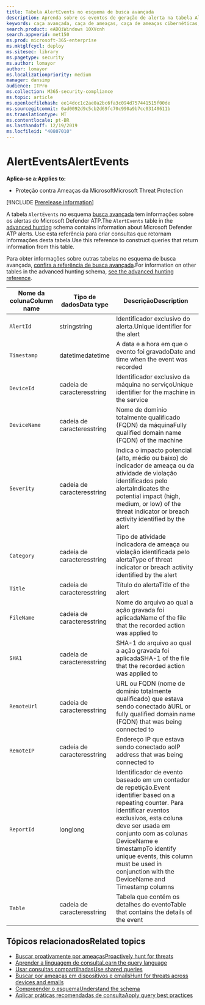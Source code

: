 ```yaml
---
title: Tabela AlertEvents no esquema de busca avançada
description: Aprenda sobre os eventos de geração de alerta na tabela AlertEvents do esquema de busca avançada
keywords: caça avançada, caça de ameaças, caça de ameaças cibernéticas, pesquisa, consulta, telemetria, referência de esquema, kusto, tabela, coluna, tipo de dados, descrição, alertevents, alerta, gravidade, categoria
search.product: eADQiWindows 10XVcnh
search.appverid: met150
ms.prod: microsoft-365-enterprise
ms.mktglfcycl: deploy
ms.sitesec: library
ms.pagetype: security
ms.author: lomayor
author: lomayor
ms.localizationpriority: medium
manager: dansimp
audience: ITPro
ms.collection: M365-security-compliance
ms.topic: article
ms.openlocfilehash: ee14dcc1c2ae0a2bc6fa3c094d757441515f00de
ms.sourcegitcommit: 0ad0092d9c5cb2d69fc70c990a9b7cc03140611b
ms.translationtype: MT
ms.contentlocale: pt-BR
ms.lasthandoff: 12/19/2019
ms.locfileid: "40807010"
---
```

# <a name="alertevents"></a><span data-ttu-id="b1b57-104">AlertEvents</span><span class="sxs-lookup"><span data-stu-id="b1b57-104">AlertEvents</span></span>

<span data-ttu-id="b1b57-105">**Aplica-se a:**</span><span class="sxs-lookup"><span data-stu-id="b1b57-105">**Applies to:**</span></span>
- <span data-ttu-id="b1b57-106">Proteção contra Ameaças da Microsoft</span><span class="sxs-lookup"><span data-stu-id="b1b57-106">Microsoft Threat Protection</span></span>

[!INCLUDE [Prerelease information](../includes/prerelease.md)]

<span data-ttu-id="b1b57-107">A tabela `AlertEvents` no esquema [busca avançada](advanced-hunting-overview.md) tem informações sobre os alertas do Microsoft Defender ATP.</span><span class="sxs-lookup"><span data-stu-id="b1b57-107">The `AlertEvents` table in the [advanced hunting](advanced-hunting-overview.md) schema contains information about Microsoft Defender ATP alerts.</span></span> <span data-ttu-id="b1b57-108">Use esta referência para criar consultas que retornam informações desta tabela.</span><span class="sxs-lookup"><span data-stu-id="b1b57-108">Use this reference to construct queries that return information from this table.</span></span>

<span data-ttu-id="b1b57-109">Para obter informações sobre outras tabelas no esquema de busca avançada, [confira a referência de busca avançada](advanced-hunting-schema-tables.md).</span><span class="sxs-lookup"><span data-stu-id="b1b57-109">For information on other tables in the advanced hunting schema, [see the advanced hunting reference](advanced-hunting-schema-tables.md).</span></span>

| <span data-ttu-id="b1b57-110">Nome da coluna</span><span class="sxs-lookup"><span data-stu-id="b1b57-110">Column name</span></span> | <span data-ttu-id="b1b57-111">Tipo de dados</span><span class="sxs-lookup"><span data-stu-id="b1b57-111">Data type</span></span> | <span data-ttu-id="b1b57-112">Descrição</span><span class="sxs-lookup"><span data-stu-id="b1b57-112">Description</span></span> |
|-------------|-----------|-------------|
| `AlertId` | <span data-ttu-id="b1b57-113">string</span><span class="sxs-lookup"><span data-stu-id="b1b57-113">string</span></span> | <span data-ttu-id="b1b57-114">Identificador exclusivo do alerta.</span><span class="sxs-lookup"><span data-stu-id="b1b57-114">Unique identifier for the alert</span></span> |
| `Timestamp` | <span data-ttu-id="b1b57-115">datetime</span><span class="sxs-lookup"><span data-stu-id="b1b57-115">datetime</span></span> | <span data-ttu-id="b1b57-116">A data e a hora em que o evento foi gravado</span><span class="sxs-lookup"><span data-stu-id="b1b57-116">Date and time when the event was recorded</span></span> |
| `DeviceId` | <span data-ttu-id="b1b57-117">cadeia de caracteres</span><span class="sxs-lookup"><span data-stu-id="b1b57-117">string</span></span> | <span data-ttu-id="b1b57-118">Identificador exclusivo da máquina no serviço</span><span class="sxs-lookup"><span data-stu-id="b1b57-118">Unique identifier for the machine in the service</span></span> |
| `DeviceName` | <span data-ttu-id="b1b57-119">cadeia de caracteres</span><span class="sxs-lookup"><span data-stu-id="b1b57-119">string</span></span> | <span data-ttu-id="b1b57-120">Nome de domínio totalmente qualificado (FQDN) da máquina</span><span class="sxs-lookup"><span data-stu-id="b1b57-120">Fully qualified domain name (FQDN) of the machine</span></span> |
| `Severity` | <span data-ttu-id="b1b57-121">cadeia de caracteres</span><span class="sxs-lookup"><span data-stu-id="b1b57-121">string</span></span> | <span data-ttu-id="b1b57-122">Indica o impacto potencial (alto, médio ou baixo) do indicador de ameaça ou da atividade de violação identificados pelo alerta</span><span class="sxs-lookup"><span data-stu-id="b1b57-122">Indicates the potential impact (high, medium, or low) of the threat indicator or breach activity identified by the alert</span></span> |
| `Category` | <span data-ttu-id="b1b57-123">cadeia de caracteres</span><span class="sxs-lookup"><span data-stu-id="b1b57-123">string</span></span> | <span data-ttu-id="b1b57-124">Tipo de atividade indicadora de ameaça ou violação identificada pelo alerta</span><span class="sxs-lookup"><span data-stu-id="b1b57-124">Type of threat indicator or breach activity identified by the alert</span></span> |
| `Title` | <span data-ttu-id="b1b57-125">cadeia de caracteres</span><span class="sxs-lookup"><span data-stu-id="b1b57-125">string</span></span> | <span data-ttu-id="b1b57-126">Título do alerta</span><span class="sxs-lookup"><span data-stu-id="b1b57-126">Title of the alert</span></span> |
| `FileName` | <span data-ttu-id="b1b57-127">cadeia de caracteres</span><span class="sxs-lookup"><span data-stu-id="b1b57-127">string</span></span> | <span data-ttu-id="b1b57-128">Nome do arquivo ao qual a ação gravada foi aplicada</span><span class="sxs-lookup"><span data-stu-id="b1b57-128">Name of the file that the recorded action was applied to</span></span> |
| `SHA1` | <span data-ttu-id="b1b57-129">cadeia de caracteres</span><span class="sxs-lookup"><span data-stu-id="b1b57-129">string</span></span> | <span data-ttu-id="b1b57-130">SHA-1 do arquivo ao qual a ação gravada foi aplicada</span><span class="sxs-lookup"><span data-stu-id="b1b57-130">SHA-1 of the file that the recorded action was applied to</span></span> |
| `RemoteUrl` | <span data-ttu-id="b1b57-131">cadeia de caracteres</span><span class="sxs-lookup"><span data-stu-id="b1b57-131">string</span></span> | <span data-ttu-id="b1b57-132">URL ou FQDN (nome de domínio totalmente qualificado) que estava sendo conectado à</span><span class="sxs-lookup"><span data-stu-id="b1b57-132">URL or fully qualified domain name (FQDN) that was being connected to</span></span> |
| `RemoteIP` | <span data-ttu-id="b1b57-133">cadeia de caracteres</span><span class="sxs-lookup"><span data-stu-id="b1b57-133">string</span></span> | <span data-ttu-id="b1b57-134">Endereço IP que estava sendo conectado ao</span><span class="sxs-lookup"><span data-stu-id="b1b57-134">IP address that was being connected to</span></span> |
| `ReportId` | <span data-ttu-id="b1b57-135">long</span><span class="sxs-lookup"><span data-stu-id="b1b57-135">long</span></span> | <span data-ttu-id="b1b57-136">Identificador de evento baseado em um contador de repetição.</span><span class="sxs-lookup"><span data-stu-id="b1b57-136">Event identifier based on a repeating counter.</span></span> <span data-ttu-id="b1b57-137">Para identificar eventos exclusivos, esta coluna deve ser usada em conjunto com as colunas DeviceName e timestamp</span><span class="sxs-lookup"><span data-stu-id="b1b57-137">To identify unique events, this column must be used in conjunction with the DeviceName and Timestamp columns</span></span> |
| `Table` | <span data-ttu-id="b1b57-138">cadeia de caracteres</span><span class="sxs-lookup"><span data-stu-id="b1b57-138">string</span></span> | <span data-ttu-id="b1b57-139">Tabela que contém os detalhes do evento</span><span class="sxs-lookup"><span data-stu-id="b1b57-139">Table that contains the details of the event</span></span> |

## <a name="related-topics"></a><span data-ttu-id="b1b57-140">Tópicos relacionados</span><span class="sxs-lookup"><span data-stu-id="b1b57-140">Related topics</span></span>
- [<span data-ttu-id="b1b57-141">Buscar proativamente por ameaças</span><span class="sxs-lookup"><span data-stu-id="b1b57-141">Proactively hunt for threats</span></span>](advanced-hunting-overview.md)
- [<span data-ttu-id="b1b57-142">Aprender a linguagem de consulta</span><span class="sxs-lookup"><span data-stu-id="b1b57-142">Learn the query language</span></span>](advanced-hunting-query-language.md)
- [<span data-ttu-id="b1b57-143">Usar consultas compartilhadas</span><span class="sxs-lookup"><span data-stu-id="b1b57-143">Use shared queries</span></span>](advanced-hunting-shared-queries.md)
- [<span data-ttu-id="b1b57-144">Buscar por ameaças em dispositivos e emails</span><span class="sxs-lookup"><span data-stu-id="b1b57-144">Hunt for threats across devices and emails</span></span>](advanced-hunting-query-emails-devices.md)
- [<span data-ttu-id="b1b57-145">Compreender o esquema</span><span class="sxs-lookup"><span data-stu-id="b1b57-145">Understand the schema</span></span>](advanced-hunting-schema-tables.md)
- [<span data-ttu-id="b1b57-146">Aplicar práticas recomendadas de consulta</span><span class="sxs-lookup"><span data-stu-id="b1b57-146">Apply query best practices</span></span>](advanced-hunting-best-practices.md)
